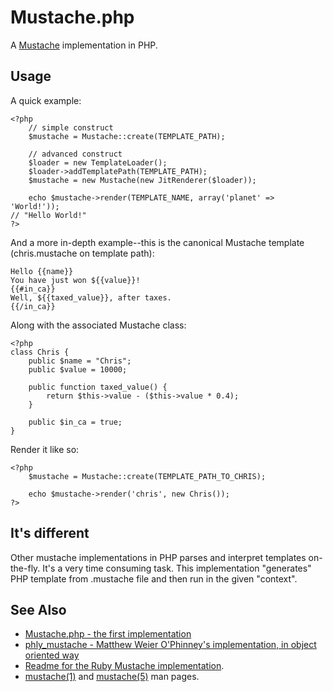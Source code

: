 Mustache.php
============

A [Mustache](http://defunkt.github.com/mustache/) implementation in PHP.


Usage
-----

A quick example:

    <?php
		// simple construct
		$mustache = Mustache::create(TEMPLATE_PATH);

		// advanced construct
		$loader = new TemplateLoader();
		$loader->addTemplatePath(TEMPLATE_PATH);
		$mustache = new Mustache(new JitRenderer($loader));

		echo $mustache->render(TEMPLATE_NAME, array('planet' => 'World!'));
    // "Hello World!"
    ?>


And a more in-depth example--this is the canonical Mustache template (chris.mustache on template path):

    Hello {{name}}
    You have just won ${{value}}!
    {{#in_ca}}
    Well, ${{taxed_value}}, after taxes.
    {{/in_ca}}


Along with the associated Mustache class:

    <?php
    class Chris {
        public $name = "Chris";
        public $value = 10000;
    
        public function taxed_value() {
            return $this->value - ($this->value * 0.4);
        }
    
        public $in_ca = true;
    }


Render it like so:

    <?php
		$mustache = Mustache::create(TEMPLATE_PATH_TO_CHRIS);

		echo $mustache->render('chris', new Chris());
    ?>


It's different
--------------

Other mustache implementations in PHP parses and interpret templates on-the-fly. It's a very time consuming task.
This implementation "generates" PHP template from .mustache file and then run in the given "context".



See Also
--------

 * [Mustache.php - the first implementation](https://github.com/bobthecow/mustache.php)
 * [phly_mustache - Matthew Weier O'Phinney's implementation, in object oriented way](https://github.com/weierophinney/phly_mustache)
 * [Readme for the Ruby Mustache implementation](http://github.com/defunkt/mustache/blob/master/README.md).
 * [mustache(1)](http://defunkt.github.com/mustache/mustache.1.html) and [mustache(5)](http://defunkt.github.com/mustache/mustache.5.html) man pages.